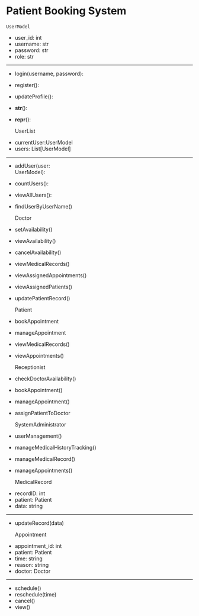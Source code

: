 # Patient Booking System


    UserModel

 - user_id: int     
 - username: str    
 - password: str    
 - role: str        
-------------------
 + login(username, 
     password):    
 + register():     
 + updateProfile():
 + __str__():      
 + __repr__():     


      UserList     

 - currentUser:UserModel       
 - users: List[UserModel]      
-------------------
 + addUser(user:   
   UserModel):    
 + countUsers():    
 + viewAllUsers():  
 + findUserByUserName()


      Doctor       

                   
 + setAvailability()
 + viewAvailability()
 + cancelAvailability()
 + viewMedicalRecords()
 + viewAssignedAppointments()
 + viewAssignedPatients()
 + updatePatientRecord()


      Patient     

                  
 + bookAppointment
 + manageAppointment
 + viewMedicalRecords()
 + viewAppointments()


    Receptionist       

 + checkDoctorAvailability()            
 + bookAppointment()    
 + manageAppointment()  
 + assignPatientToDoctor


    SystemAdministrator    

 + userManagement()     
 + manageMedicalHistoryTracking()           
 + manageMedicalRecord()
 + manageAppointments()  


     MedicalRecord    

 - recordID: int      
 - patient: Patient   
 - data: string  
----------------------
 + updateRecord(data) 


      Appointment     

 - appointment_id: int
 - patient: Patient   
 - time: string       
 - reason: string     
 - doctor: Doctor    
------------------------------
 + schedule()         
 + reschedule(time)   
 + cancel()           
 + view()             



